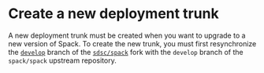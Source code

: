 # Create a new deployment trunk

A new deployment trunk must be created when you want to upgrade to a new version of Spack. To create the new trunk, you must first resynchronize the [`develop`](https://github.com/sdsc/spack/tree/develop) branch of the [`sdsc/spack`](https://github.com/sdsc/spack) fork with the `develop` branch of the `spack/spack` upstream repository.

